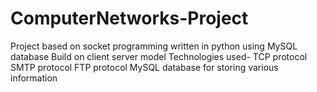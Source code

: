 # ComputerNetworks-Project
Project based on socket programming written in python using MySQL database
Build on client server model
Technologies used-
    TCP protocol
    SMTP protocol
    FTP protocol
    MySQL database for storing various information
